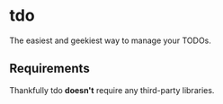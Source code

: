 # tdo

The easiest and geekiest way to manage your TODOs.


## Requirements

Thankfully tdo **doesn't** require any third-party libraries.
